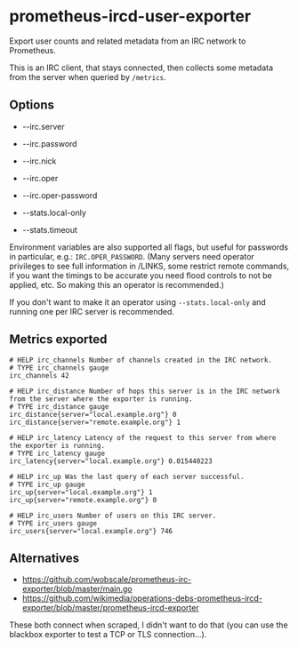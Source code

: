 # prometheus-ircd-user-exporter

Export user counts and related metadata from an IRC network to Prometheus.

This is an IRC client, that stays connected, then collects some metadata from
the server when queried by `/metrics`.

## Options

* --irc.server
* --irc.password
* --irc.nick
* --irc.oper
* --irc.oper-password

* --stats.local-only
* --stats.timeout

Environment variables are also supported all flags, but useful for passwords in
particular, e.g.: `IRC.OPER_PASSWORD`. (Many servers need operator privileges to
see full information in /LINKS, some restrict remote commands, if you want the
timings to be accurate you need flood controls to not be applied, etc. So making
this an operator is recommended.)

If you don't want to make it an operator using `--stats.local-only` and running
one per IRC server is recommended.

## Metrics exported

```
# HELP irc_channels Number of channels created in the IRC network.
# TYPE irc_channels gauge
irc_channels 42

# HELP irc_distance Number of hops this server is in the IRC network from the server where the exporter is running.
# TYPE irc_distance gauge
irc_distance{server="local.example.org"} 0
irc_distance{server="remote.example.org"} 1

# HELP irc_latency Latency of the request to this server from where the exporter is running.
# TYPE irc_latency gauge
irc_latency{server="local.example.org"} 0.015440223

# HELP irc_up Was the last query of each server successful.
# TYPE irc_up gauge
irc_up{server="local.example.org"} 1
irc_up{server="remote.example.org"} 0

# HELP irc_users Number of users on this IRC server.
# TYPE irc_users gauge
irc_users{server="local.example.org"} 746
```

## Alternatives

* https://github.com/wobscale/prometheus-irc-exporter/blob/master/main.go
* https://github.com/wikimedia/operations-debs-prometheus-ircd-exporter/blob/master/prometheus-ircd-exporter

These both connect when scraped, I didn't want to do that (you can use the
blackbox exporter to test a TCP or TLS connection...).
